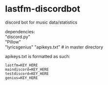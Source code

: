 # lastfm-discordbot
discord bot for music data/statistics  


dependencies:  
"discord.py"  
"Pillow"  
"lyricsgenius" 
"apikeys.txt" # in master directory


apikeys.txt is formatted as such:  
```
lastfm=KEY_HERE
maindiscord=KEY_HERE
testdiscord=KEY_HERE
genius=KEY_HERE
```
